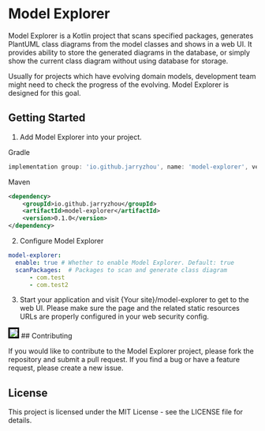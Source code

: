 # Model Explorer

Model Explorer is a Kotlin project that scans specified packages, generates PlantUML class diagrams from the model classes and shows in a web UI. 
It provides ability to store the generated diagrams in the database, or simply show the current class diagram without using database for storage.

Usually for projects which have evolving domain models, development team might need to check the progress of the evolving.
Model Explorer is designed for this goal.

## Getting Started
1. Add Model Explorer into your project.

Gradle
```groovy
implementation group: 'io.github.jarryzhou', name: 'model-explorer', version: '0.1.0'
```

Maven
```xml
<dependency>
    <groupId>io.github.jarryzhou</groupId>
    <artifactId>model-explorer</artifactId>
    <version>0.1.0</version>
</dependency>
```

2. Configure Model Explorer
```yaml
model-explorer:
  enable: true # Whether to enable Model Explorer. Default: true
  scanPackages:  # Packages to scan and generate class diagram
      - com.test
      - com.test2
```

3. Start your application and visit {Your site}/model-explorer to get to the web UI.
Please make sure the page and the related static resources URLs are properly configured in your web security config.
<img src="https://github.com/jarryscript/model-explorer-spring-boot-starter/assets/29606832/8723822f-c811-420d-9d1e-64e641940010" style="border:3px solid black;">
## Contributing

If you would like to contribute to the Model Explorer project, please fork the repository and submit a pull request. If you find a bug or have a feature request, please create a new issue.

## License

This project is licensed under the MIT License - see the LICENSE file for details.
